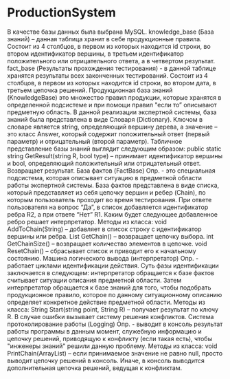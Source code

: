 # ProductionSystem
 В качестве базы данных была выбрана MySQL.
 knowledge_base (База знаний) – данная таблица хранит в себе продукционные правила. Состоит из 4 столбцов, в первом из которых находится id строки, во втором идентификатор вершины, в третьем идентификатор положительного или отрицательного ответа, а в четвертом результат.
 fact_base (Результаты прохождения тестирования) - в данной таблице хранятся результаты всех законченных тестирований. Состоит из 4 столбцов, в первом из которых находится id строки, во втором дата, в третьем цепочка решений.
 Продукционная база знаний (KnowledgeBase)
 это множество правил продукции, которые хранятся в определенной подсистеме и при помощи правил "если то” описывают предметную область.
В данной реализации экспертной системы, база знаний была представлена в виде Словаря (Dictionary). Ключом в словаре является string, определяющий вершину дерева, а значение – это класс Answer, который содержит положительный ответ (первый параметр) и отрицательный (второй параметр).
Табличное представление базы знаний выглядит следующим образом:
public static string GetResult(string R, bool type) – принимает идентификатор вершины и bool, определяющий положительный или отрицательный ответ. Возвращает результат.
База фактов (FactBase)
Опр. - это специальная подсистема, которая описывает ситуацию в предметной области работы экспертной системы. База фактов представлена в виде списка, который представляет из себя цепочку вершин и ребер (Chain), по которым пользователь проходит во время тестирования. При ответе пользователя на вопрос “Да”, в список добавляется идентификатор ребра R2, а при ответе “Нет” R1. Каким будет следующее добавленное ребро решает интерпретатор.
Методы из класса:
void AddToChain(String) – добавляет в список строку с идентификатор вершины или ребра.
List<String> GetChain() – возвращает цепочку выбора.
int GetChainSize() – возвращает количество элементов в цепочке.
void ResetChain() – сбрасывает список и приводит его к начальному состоянию.
 Машина логического вывода (интерпретатор) 
Опр. - работает циклами идентификации действия. Суть фазы идентификации заключается в следующем: интерпретатор обращается к базе фактов считывает ситуации описания предметной области. Затем интерпретатор обращается к базе знаний для того, чтобы подобрать продукционное правило, которое по данному ситуационному описанию определяет конкретное действие предметной области.  Методы из класса:
String Start(string point, String R) – получает результат по ключу R. В случае ошибки вызывает систему решения конфликтов.
 Система протоколирование работы (Logging)
Опр. - выводит в консоль результат работы программы в данным момент, служебную информацию и цепочку решений, приводящую к конфликту (если такая есть), чтобы "инженеры знаний" решили данную проблему. Методы из класса:  void PrintChain(ArrayList<String>) – если принимаемое значение не равно null, просто выводит цепочку решений в консоль. Иначе, в консоль выводится дополнительная цепочка решений, ведущая к конфликтам.
